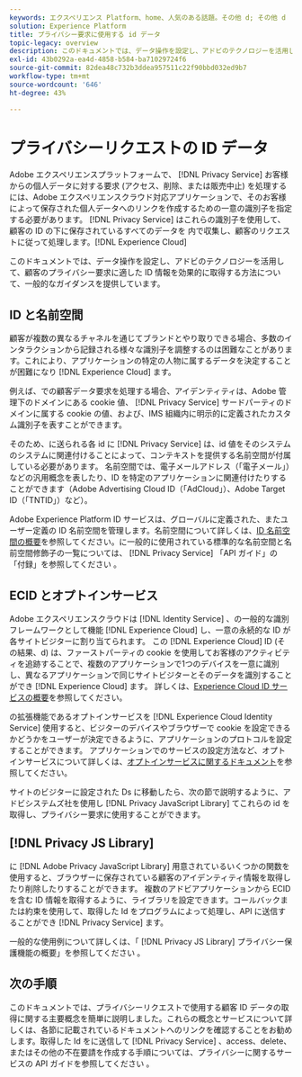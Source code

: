 ```yaml
---
keywords: エクスペリエンス Platform、home、人気のある話題。その他 d; その他 d
solution: Experience Platform
title: プライバシー要求に使用する id データ
topic-legacy: overview
description: このドキュメントでは、データ操作を設定し、アドビのテクノロジーを活用して、顧客のプライバシー要求に適した ID 情報を効果的に取得する方法について、一般的なガイダンスを提供しています。
exl-id: 43b0292a-ea4d-4858-b584-ba71029724f6
source-git-commit: 82dea48c732b3ddea957511c22f90bbd032ed9b7
workflow-type: tm+mt
source-wordcount: '646'
ht-degree: 43%

---
```


# プライバシーリクエストの ID データ

Adobe エクスペリエンスプラットフォームで、 [!DNL Privacy Service] お客様からの個人データに対する要求 (アクセス、削除、または販売中止) を処理するには、Adobe エクスペリエンスクラウド対応アプリケーションで、そのお客様によって保存された個人データへのリンクを作成するための一意の識別子を指定する必要があります。 [!DNL Privacy Service] はこれらの識別子を使用して、顧客の ID の下に保存されているすべてのデータを 内で収集し、顧客のリクエストに従って処理します。[!DNL Experience Cloud]

このドキュメントでは、データ操作を設定し、アドビのテクノロジーを活用して、顧客のプライバシー要求に適した ID 情報を効果的に取得する方法について、一般的なガイダンスを提供しています。

## ID と名前空間

顧客が複数の異なるチャネルを通じてブランドとやり取りできる場合、多数のインタラクションから記録される様々な識別子を調整するのは困難なことがあります。これにより、アプリケーションの特定の人物に属するデータを決定することが困難になり [!DNL Experience Cloud] ます。

例えば、での顧客データ要求を処理する場合、アイデンティティは、Adobe 管理下のドメインにある cookie 値、 [!DNL Privacy Service] サードパーティのドメインに属する cookie の値、および、IMS 組織内に明示的に定義されたカスタム識別子を表すことができます。

そのため、に送られる各 id に [!DNL Privacy Service] は、id 値をそのシステムのシステムに関連付けることによって、コンテキストを提供する名前空間が付属している必要があります。 名前空間では、電子メールアドレス（「電子メール」）などの汎用概念を表したり、ID を特定のアプリケーションに関連付けたりすることができます（Adobe Advertising Cloud ID（「AdCloud」）、Adobe Target ID（「TNTID」）など）。

Adobe Experience Platform ID サービスは、グローバルに定義された、またユーザー定義の ID 名前空間を管理します。名前空間について詳しくは、[ID 名前空間の概要](../identity-service/namespaces.md)を参照してください。に一般的に使用されている標準的な名前空間と名前空間修飾子の一覧については、 [!DNL Privacy Service] 「API ガイド」の「付録」を参照してください [ ](api/appendix.md) 。

## ECID とオプトインサービス

Adobe エクスペリエンスクラウドは [!DNL Identity Service] 、の一般的な識別フレームワークとして機能 [!DNL Experience Cloud] し、一意の永続的な ID が各サイトビジターに割り当てられます。 この [!DNL Experience Cloud] ID (その結果、d) は、ファーストパーティの cookie を使用してお客様のアクティビティを追跡することで、複数のアプリケーションで1つのデバイスを一意に識別し、異なるアプリケーションで同じサイトビジターとそのデータを識別することができ [!DNL Experience Cloud] ます。 詳しくは、[Experience Cloud ID サービスの概要](https://experienceleague.adobe.com/docs/id-service/using/intro/overview.html?lang=ja)を参照してください。

の拡張機能であるオプトインサービスを [!DNL Experience Cloud Identity Service] 使用すると、ビジターのデバイスやブラウザーで cookie を設定できるかどうかをユーザーが決定できるように、アプリケーションのプロトコルを設定することができます。 アプリケーションでのサービスの設定方法など、オプトインサービスについて詳しくは、[オプトインサービスに関するドキュメント](https://experienceleague.adobe.com/docs/id-service/using/implementation/opt-in-service/optin-overview.html?lang=ja)を参照してください。

サイトのビジターに設定された Ds に移動したら、次の節で説明するように、アドビシステムズ社を使用し [!DNL Privacy JavaScript Library] てこれらの id を取得し、プライバシー要求に使用することができます。

## [!DNL Privacy JS Library]

に [!DNL Adobe Privacy JavaScript Library] 用意されているいくつかの関数を使用すると、ブラウザーに保存されている顧客のアイデンティティ情報を取得したり削除したりすることができます。 複数のアドビアプリケーションから ECID を含む ID 情報を取得するように、ライブラリを設定できます。コールバックまたは約束を使用して、取得した Id をプログラムによって処理し、API に送信することができ [!DNL Privacy Service] ます。

一般的な使用例について詳しくは、「 [!DNL Privacy JS Library] プライバシー保護機能の概要」を参照してください [ ](js-library.md) 。

## 次の手順

このドキュメントでは、プライバシーリクエストで使用する顧客 ID データの取得に関する主要概念を簡単に説明しました。これらの概念とサービスについて詳しくは、各節に記載されているドキュメントへのリンクを確認することをお勧めします。取得した Id をに送信して [!DNL Privacy Service] 、access、delete、またはその他の不在要請を作成する手順については、プライバシーに関するサービスの API ガイドを参照してください [ ](api/overview.md) 。
